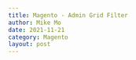 ```yaml
---
title: Magento - Admin Grid Filter
author: Mike Mo
date: 2021-11-21
category: Magento
layout: post
---
```


### 
